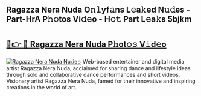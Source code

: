 ## Ragazza Nera Nuda O𝚗𝚕yf𝚊ns L𝚎a𝚔ed N𝚞𝚍es - Part-HrA P𝚑𝚘tos Vi𝚍𝚎o - H𝚘𝚝 Part L𝚎a𝚔s 5bjkm

# <h2><a href="http://kf6bfa7.oniu.top/?m=Ragazza+Nera+Nuda">🔗👉 🔴 Ragazza Nera Nuda P𝚑ot𝚘𝚜 V𝚒d𝚎o</a></h2>

[![Ragazza Nera Nuda Nu𝚍e𝚜](https://i.imgur.com/0qMVB7G.gif)](http://kf6bfa7.oniu.top/?m=Ragazza+Nera+Nuda)
Web-based entertainer and digital media artist Ragazza Nera Nuda, acclaimed for sharing dance and lifestyle ideas through solo and collaborative dance performances and short videos. Visionary artist Ragazza Nera Nuda, famed for their innovative and inspiring creations in the world of art.  
